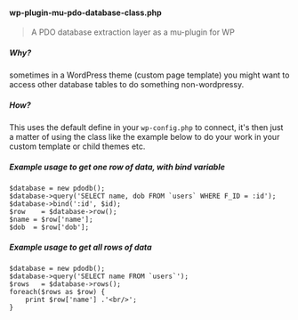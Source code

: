 #### wp-plugin-mu-pdo-database-class.php

> A PDO database extraction layer as a mu-plugin for WP

##### Why?

sometimes in a WordPress theme (custom page template) you might want to access other database tables to do something non-wordpressy.

##### How?

This uses the default define in your `wp-config.php` to connect, it's then just a matter of using the class like the example below to do your work in your custom template or child themes etc.

##### Example usage to get one row of data, with bind variable

    $database = new pdodb();
    $database->query('SELECT name, dob FROM `users` WHERE F_ID = :id');
    $database->bind(':id', $id);
    $row 	= $database->row();
    $name = $row['name'];
    $dob  = $row['dob'];
    
##### Example usage to get all rows of data

    $database = new pdodb();
    $database->query('SELECT name FROM `users`');
    $rows 	= $database->rows();
    foreach($rows as $row) {
        print $row['name'] .'<br/>';
    }
